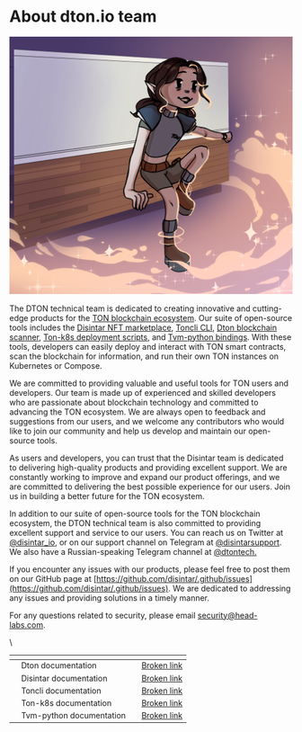 # About dton.io team

![](.gitbook/assets/2.png)

The DTON technical team is dedicated to creating innovative and cutting-edge products for the [TON blockchain ecosystem](http://ton.org/). Our suite of open-source tools includes the [Disintar NFT marketplace](https://disintar.io/), [Toncli CLI](https://github.com/disintar/toncli), [Dton blockchain scanner](https://dton.io), [Ton-k8s deployment scripts](https://github.com/disintar/ton-k8s), and [Tvm-python bindings](https://github.com/disintar/PyTVM/blob/master/tvm-python.ipynb). With these tools, developers can easily deploy and interact with TON smart contracts, scan the blockchain for information, and run their own TON instances on Kubernetes or Compose.

We are committed to providing valuable and useful tools for TON users and developers. Our team is made up of experienced and skilled developers who are passionate about blockchain technology and committed to advancing the TON ecosystem. We are always open to feedback and suggestions from our users, and we welcome any contributors who would like to join our community and help us develop and maintain our open-source tools.

As users and developers, you can trust that the Disintar team is dedicated to delivering high-quality products and providing excellent support. We are constantly working to improve and expand our product offerings, and we are committed to delivering the best possible experience for our users. Join us in building a better future for the TON ecosystem.

In addition to our suite of open-source tools for the TON blockchain ecosystem, the DTON technical team is also committed to providing excellent support and service to our users. You can reach us on Twitter at [@disintar\_io](https://twitter.com/disintar\_io), or on our support channel on Telegram at [@disintarsupport](https://t.me/disintarsupport). We also have a Russian-speaking Telegram channel at [@dtontech.](https://t.me/dtontech)

If you encounter any issues with our products, please feel free to post them on our GitHub page at [https://github.com/disintar/.github/issues](https://github.com/disintar/.github/issues). We are dedicated to addressing any issues and providing solutions in a timely manner.

For any questions related to security, please email [security@head-labs.com](mailto:security@head-labs.com).

\






<table data-view="cards"><thead><tr><th></th><th></th><th></th><th data-hidden data-card-target data-type="content-ref"></th></tr></thead><tbody><tr><td></td><td>Dton documentation</td><td></td><td><a href="broken-reference">Broken link</a></td></tr><tr><td></td><td>Disintar documentation</td><td></td><td><a href="broken-reference">Broken link</a></td></tr><tr><td></td><td>Toncli documentation</td><td></td><td><a href="broken-reference">Broken link</a></td></tr><tr><td></td><td>Ton-k8s documentation</td><td></td><td><a href="broken-reference">Broken link</a></td></tr><tr><td></td><td>Tvm-python documentation</td><td></td><td><a href="broken-reference">Broken link</a></td></tr></tbody></table>

